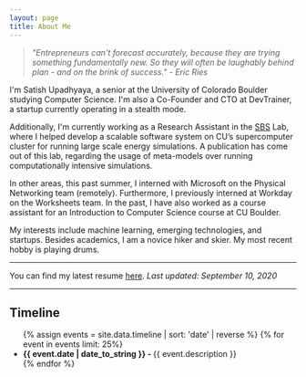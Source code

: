 ```yaml
---
layout: page
title: About Me
---
```


>_"Entrepreneurs can't forecast accurately, because they are trying something fundamentally new. So they will often be laughably behind plan - and on the brink of success." - Eric Ries_

I'm Satish Upadhyaya, a senior at the University of Colorado Boulder studying Computer Science. I'm also a Co-Founder and CTO at DevTrainer, a startup currently operating in a stealth mode.

Additionally, I'm currently working as a Research Assistant in the <a href="https://www.colorado.edu/lab/sbs/satish-upadhyaya" target="_blank">SBS</a> Lab, where I helped develop a scalable software system on CU’s supercomputer cluster for running large scale energy simulations. A publication has come out of this lab, regarding the usage of meta-models over running computationally intensive simulations.

In other areas, this past summer, I interned with Microsoft on the Physical Networking team (remotely). Furthermore, I previously interned at Workday on the Worksheets team. In the past, I have also worked as a course assistant for an Introduction to Computer Science course at CU Boulder.

My interests include machine learning, emerging technologies, and startups. Besides academics, I am a novice hiker and skier. My most recent hobby is playing drums.

<hr>

You can find my latest resume <a href="/assets/SatishUpadhyayaResumePublic.pdf" target="_blank">here</a>. <i> Last updated: September 10, 2020</i>

<hr>

<div class="container box overflow-auto">
  <h2>Timeline</h2>
  <ul>
    {% assign events = site.data.timeline | sort: 'date' | reverse %}
    {% for event in events limit: 25%}
    <li>
      <b>{{ event.date | date_to_string }} - </b> {{ event.description }}
    </li>
    {% endfor %}
  </ul>
</div>
